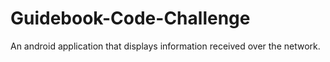 # Guidebook-Code-Challenge
An android application that displays information received over the network.
